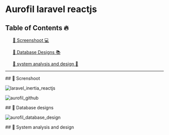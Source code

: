 # Aurofil laravel reactjs

## Table of Contents 🔥

<div class="">
<ol>
<a href="#screenshoot">💠 Screenshoot 💻</a>
</ol>

<ol>
<a href="#database">💠 Database Designs 📚</a>
</ol>

<ol>
<a href="#analysis">💠 system analysis and design 📂</a>
</ol>
</div>

<hr>

<div class="" id="screenshoot">
## 💠 Screnshoot

![laravel_inertia_reactjs](https://user-images.githubusercontent.com/116990574/232313312-894165d5-e76f-4983-989e-06c1aca4c945.png)

![aurofil_github](https://user-images.githubusercontent.com/116990574/231334063-51937373-c598-4426-b3fc-23daa8592faa.png)


</div>

<div class="" id="database">
## 💠 Database designs

![aurofil_database_design](https://user-images.githubusercontent.com/116990574/232287983-6860cd22-0492-4017-8d1c-9e4ff9789d3b.png)


</div>

<div class="" id="analysis">
## 💠 System analysis and design

</div>






